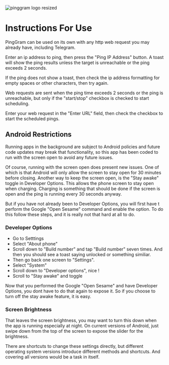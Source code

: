 ![pinggram logo resized](https://github.com/KaiKai7/PingGram/assets/87836320/9e4a3264-2c62-4449-ac6b-ba43e15a546f)

# Instructions For Use

PingGram can be used on its own with any http web request you may already have, including Telegram.

Enter an ip address to ping, then press the "Ping IP Address" button. A toast will show the ping results unless the target is unreachable or the ping exceeds 2 seconds.

If the ping does not show a toast, then check the ip address formatting for empty spaces or other characters, then try again.

Web requests are sent when the ping time exceeds 2 seconds or the ping is unreachable, but only if the "start/stop" checkbox is checked to start scheduling.

Enter your web request in the "Enter URL" field, then check the checkbox to start the scheduled pings.

## Android Restrictions

Running apps in the background are subject to Android policies and future code updates may break that functionality, so this app has been coded to run with the screen open to avoid any future issues.

Of course, running with the screen open does present new issues. One of which is that Android will only allow the screen to stay open for 30 minutes before closing. Another way to keep the screen open, is the "Stay awake" toggle in Developer Options. This allows the phone screen to stay open when charging. Charging is something that should be done if the screen is open and the ping is running every 30 seconds anyway.

But if you have not already been to Developer Options, you will first have t perform the Google "Open Sesame" command and enable the option. To do this follow these steps, and it is really not that hard at all to do.
### Developer Options
* Go to Setttings
* Select "About phone"
* Scroll down to "Build number" and tap "Build number" seven times. And then you should see a toast saying unlocked or something similiar.
* Then go back one screen to "Settings".
* Select "System"
* Scroll down to "Developer options", nice !
* Scroll to "Stay awake" and toggle

Now that you performed the Google "Open Sesame" and have Developer Options, you dont have to do that again to expose it. So if you choose to turn off the stay awake feature, it is easy.

### Screen Brightness
That leaves the screen brightness, you may want to turn this down when the app is running especially at night. On current versions of Android, just swipe down from the top of the screen to expose the slider for the brightness.

There are shortcuts to change these settings directly, but different operating system versions introduce different methods and shortcuts. And covering all versions would be a task in itself.
